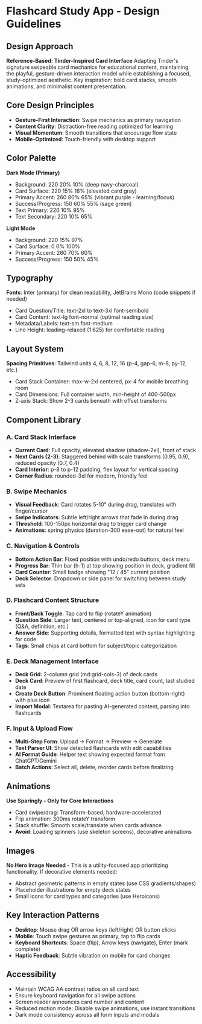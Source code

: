 # Flashcard Study App - Design Guidelines

## Design Approach
**Reference-Based: Tinder-Inspired Card Interface**
Adapting Tinder's signature swipeable card mechanics for educational content, maintaining the playful, gesture-driven interaction model while establishing a focused, study-optimized aesthetic. Key inspiration: bold card stacks, smooth animations, and minimalist content presentation.

## Core Design Principles
- **Gesture-First Interaction**: Swipe mechanics as primary navigation
- **Content Clarity**: Distraction-free reading optimized for learning
- **Visual Momentum**: Smooth transitions that encourage flow state
- **Mobile-Optimized**: Touch-friendly with desktop support

## Color Palette

**Dark Mode (Primary)**
- Background: 220 20% 10% (deep navy-charcoal)
- Card Surface: 220 15% 18% (elevated card gray)
- Primary Accent: 260 80% 65% (vibrant purple - learning/focus)
- Success/Progress: 150 60% 55% (sage green)
- Text Primary: 220 10% 95%
- Text Secondary: 220 10% 65%

**Light Mode**
- Background: 220 15% 97%
- Card Surface: 0 0% 100%
- Primary Accent: 260 70% 60%
- Success/Progress: 150 50% 45%

## Typography
**Fonts**: Inter (primary) for clean readability, JetBrains Mono (code snippets if needed)
- Card Question/Title: text-2xl to text-3xl font-semibold
- Card Content: text-lg font-normal (optimal reading size)
- Metadata/Labels: text-sm font-medium
- Line Height: leading-relaxed (1.625) for comfortable reading

## Layout System
**Spacing Primitives**: Tailwind units 4, 6, 8, 12, 16 (p-4, gap-6, m-8, py-12, etc.)
- Card Stack Container: max-w-2xl centered, px-4 for mobile breathing room
- Card Dimensions: Full container width, min-height of 400-500px
- Z-axis Stack: Show 2-3 cards beneath with offset transforms

## Component Library

### A. Card Stack Interface
- **Current Card**: Full opacity, elevated shadow (shadow-2xl), front of stack
- **Next Cards (2-3)**: Staggered behind with scale transforms (0.95, 0.9), reduced opacity (0.7, 0.4)
- **Card Interior**: p-8 to p-12 padding, flex layout for vertical spacing
- **Corner Radius**: rounded-3xl for modern, friendly feel

### B. Swipe Mechanics
- **Visual Feedback**: Card rotates 5-10° during drag, translates with finger/cursor
- **Swipe Indicators**: Subtle left/right arrows that fade in during drag
- **Threshold**: 100-150px horizontal drag to trigger card change
- **Animations**: spring physics (duration-300 ease-out) for natural feel

### C. Navigation & Controls
- **Bottom Action Bar**: Fixed position with undo/redo buttons, deck menu
- **Progress Bar**: Thin bar (h-1) at top showing position in deck, gradient fill
- **Card Counter**: Small badge showing "12 / 45" current position
- **Deck Selector**: Dropdown or side panel for switching between study sets

### D. Flashcard Content Structure
- **Front/Back Toggle**: Tap card to flip (rotateY animation)
- **Question Side**: Larger text, centered or top-aligned, icon for card type (Q&A, definition, etc.)
- **Answer Side**: Supporting details, formatted text with syntax highlighting for code
- **Tags**: Small chips at card bottom for subject/topic categorization

### E. Deck Management Interface
- **Deck Grid**: 2-column grid (md:grid-cols-3) of deck cards
- **Deck Card**: Preview of first flashcard, deck title, card count, last studied date
- **Create Deck Button**: Prominent floating action button (bottom-right) with plus icon
- **Import Modal**: Textarea for pasting AI-generated content, parsing into flashcards

### F. Input & Upload Flow
- **Multi-Step Form**: Upload → Format → Preview → Generate
- **Text Parser UI**: Show detected flashcards with edit capabilities
- **AI Format Guide**: Helper text showing expected format from ChatGPT/Gemini
- **Batch Actions**: Select all, delete, reorder cards before finalizing

## Animations
**Use Sparingly - Only for Core Interactions**
- Card swipe/drag: Transform-based, hardware-accelerated
- Flip animation: 300ms rotateY transform
- Stack shuffle: Smooth scale/translate when cards advance
- **Avoid**: Loading spinners (use skeleton screens), decorative animations

## Images
**No Hero Image Needed** - This is a utility-focused app prioritizing functionality. If decorative elements needed:
- Abstract geometric patterns in empty states (use CSS gradients/shapes)
- Placeholder illustrations for empty deck states
- Small icons for card types and categories (use Heroicons)

## Key Interaction Patterns
- **Desktop**: Mouse drag OR arrow keys (left/right) OR button clicks
- **Mobile**: Touch swipe gestures as primary, tap to flip cards
- **Keyboard Shortcuts**: Space (flip), Arrow keys (navigate), Enter (mark complete)
- **Haptic Feedback**: Subtle vibration on mobile for card changes

## Accessibility
- Maintain WCAG AA contrast ratios on all card text
- Ensure keyboard navigation for all swipe actions
- Screen reader announces card number and content
- Reduced motion mode: Disable swipe animations, use instant transitions
- Dark mode consistency across all form inputs and modals